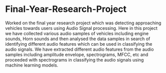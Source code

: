 # Final-Year-Research-Project
Worked on the final year research project which was detecting approaching vehicles towards users using Audio  Signal processing. Here in this project we have collected various audio samples of vehicles including engine sounds,  Horn sounds and then analysed the data samples in search of identifying different audio features which can be used  in classifying the audio signals. We have extracted different audio features from the audio samples including  amplitude envelope, spectrograms, MFCC, etc and proceeded with spectrograms in classifying the audio signals  using machine learning models.
